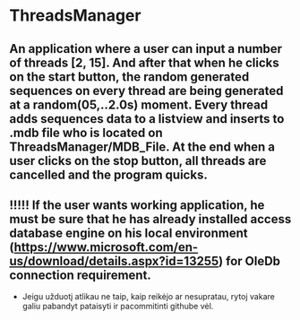 # ThreadsManager

An application where a user can input a number of threads [2, 15]. And after that when he clicks on the start button, the random generated sequences on every thread are being generated at a random(05,..2.0s) moment.
Every thread adds sequences data to a listview and inserts to .mdb file who is located on ThreadsManager/MDB_File.
At the end when a user clicks on the stop button, all threads are cancelled and the program quicks.
---------------
!!!!!
If the user wants working application, he must be sure that he has already installed access database engine on his
local environment (https://www.microsoft.com/en-us/download/details.aspx?id=13255) for OleDb connection requirement.
---------------
* Jeigu užduotį atlikau ne taip, kaip reikėjo ar nesupratau, rytoj vakare galiu pabandyt pataisyti ir pacommitinti githube vėl.
